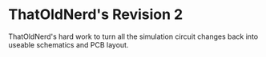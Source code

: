  
# ThatOldNerd's Revision 2 

ThatOldNerd's hard work to turn all the simulation circuit changes back into useable schematics and PCB layout.
